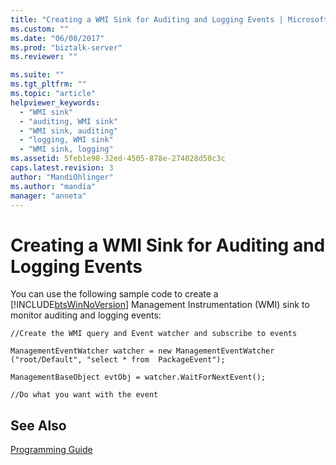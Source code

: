 ```yaml
---
title: "Creating a WMI Sink for Auditing and Logging Events | Microsoft Docs"
ms.custom: ""
ms.date: "06/08/2017"
ms.prod: "biztalk-server"
ms.reviewer: ""

ms.suite: ""
ms.tgt_pltfrm: ""
ms.topic: "article"
helpviewer_keywords: 
  - "WMI sink"
  - "auditing, WMI sink"
  - "WMI sink, auditing"
  - "logging, WMI sink"
  - "WMI sink, logging"
ms.assetid: 5feb1e98-32ed-4505-878e-274028d50c3c
caps.latest.revision: 3
author: "MandiOhlinger"
ms.author: "mandia"
manager: "anneta"
---
```

# Creating a WMI Sink for Auditing and Logging Events
You can use the following sample code to create a [!INCLUDE[btsWinNoVersion](../../includes/btswinnoversion-md.md)] Management Instrumentation (WMI) sink to monitor auditing and logging events:  
  
 `//Create the WMI query and Event watcher and subscribe to events`  
  
 `ManagementEventWatcher watcher = new ManagementEventWatcher ("root/Default", "select * from  PackageEvent");`  
  
 `ManagementBaseObject evtObj = watcher.WaitForNextEvent();`  
  
 `//Do what you want with the event`  
  
## See Also  
 [Programming Guide](../../adapters-and-accelerators/accelerator-hl7/programming-guide1.md)